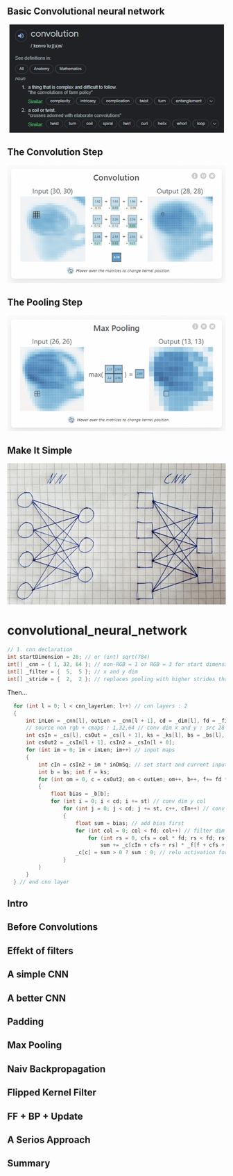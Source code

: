## Basic Convolutional neural network

<p align="center">
  <img src="https://github.com/grensen/convolutional_neural_network/blob/main/figures/convolution_meaning.png?raw=true">
</p>

## The Convolution Step

<p align="center">
  <img src="https://github.com/grensen/convolutional_neural_network/blob/main/figures/convolution_explainer.gif?raw=true">
</p>

## The Pooling Step

<p align="center">
  <img src="https://github.com/grensen/convolutional_neural_network/blob/main/figures/max_pooling_explainer.gif?raw=true">
</p>

## Make It Simple

<p align="center">
  <img src="https://github.com/grensen/convolutional_neural_network/blob/main/figures/NN_vs._CNN_ji.png?raw=true">
</p>

# convolutional_neural_network



~~~cs
// 1. cnn declaration
int startDimension = 28; // or (int) sqrt(784)
int[] _cnn = { 1, 32, 64 }; // non-RGB = 1 or RGB = 3 for start dimension
int[] _filter = {  5,  5 }; // x and y dim
int[] _stride = {  2,  2 }; // replaces pooling with higher strides than 1 
~~~

Then...

~~~cs
  for (int l = 0; l < cnn_layerLen; l++) // cnn layers : 2
  {
      int inLen = _cnn[l], outLen = _cnn[l + 1], cd = _dim[l], fd = _filter[l], st = _stride[l]; 
      // source non rgb + cmaps : 1,32,64 // conv dim x and y : src 28 -> 24,12 // filter dim x and y : 5,5 // stride : 2,2
      int csIn = _cs[l], csOut = _cs[l + 1], ks = _ks[l], bs = _bs[l], inDmSq = _inDim[l] * _inDim[l]; // steps = convolutions in - out, kernels, bias
      int csOut2 = _csIn[l + 1], csIn2 = _csIn[l + 0];
      for (int im = 0; im < inLen; im++) // input maps
      {
          int cIn = csIn2 + im * inDmSq; // set start and current input maps
          int b = bs; int f = ks;
          for (int om = 0, c = csOut2; om < outLen; om++, b++, f+= fd * fd) // output maps
          {
              float bias = _b[b];
              for (int i = 0; i < cd; i += st) // conv dim y col
                  for (int j = 0; j < cd; j += st, c++, cIn++) // conv dim x row
                  {
                      float sum = bias; // add bias first
                      for (int col = 0; col < fd; col++) // filter dim y cols
                          for (int rs = 0, cfs = col * fd; rs < fd; rs++) // filter dim x rows                                              
                              sum += _c[cIn + cfs + rs] * _f[f + cfs + rs];  // float ff = _f[f + cfs + rs]; float cc = _c[cIn + cfs + rs];
                      _c[c] = sum > 0 ? sum : 0; // relu activation for each feature 
                  }
          }
      }
  } // end cnn layer
~~~

## Intro

## Before Convolutions



## Effekt of filters

## A simple CNN

## A better CNN

## Padding

## Max Pooling

## Naiv Backpropagation

## Flipped Kernel Filter

## FF + BP + Update

## A Serios Approach

## Summary

